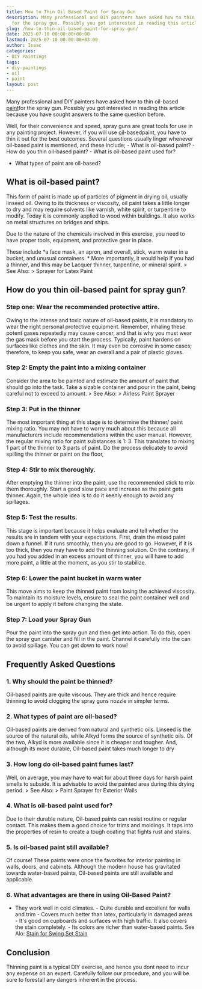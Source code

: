```yaml
---
title: How to Thin Oil Based Paint for Spray Gun
description: Many professional and DIY painters have asked how to thin oil-based paint
  for the spray gun. Possibly you got interested in reading this article because you...
slug: /how-to-thin-oil-based-paint-for-spray-gun/
date: 2025-07-10 00:00:00+00:00
lastmod: 2025-07-10 00:00:00+03:00
author: Isaac
categories:
- DIY Paintings
tags:
- diy-paintings
- oil
- paint
layout: post
---
```

Many professional and DIY painters have asked how to thin oil-based [paint](https://pestpolicy.com/airless-paint-sprayer-tips/)for the spray gun. Possibly you got interested in reading this article because you have sought answers to the same question before.

Well, for their convenience and speed, spray guns are great tools for use in any painting project. However, if you will use [oil](https://pestpolicy.com/best-oil-based-primer-for-cabinets/)-basedpaint, you have to thin it out for the best outcomes. Several questions usually linger whenever oil-based paint is mentioned, and these include; - What is oil-based paint? - How do you thin oil-based paint? - What is oil-based paint used for?

- What types of paint are oil-based?

##  What is oil-based paint?

This form of paint is made up of particles of pigment in drying oil, usually linseed oil. Owing to its thickness or viscosity, oil paint takes a little longer to dry and may require solvents like varnish, white spirit, or turpentine to modify. Today it is commonly applied to wood within buildings. It also works on metal structures on bridges and ships.

Due to the nature of the chemicals involved in this exercise, you need to have proper tools, equipment, and protective gear in place.

These include *a face mask, an apron, and overall, stick, warm water in a bucket, and unusual containers. * More importantly, it would help if you had a thinner, and this may be Lacquer thinner, turpentine, or mineral spirit. > See Also: > Sprayer for Latex Paint

##  How do you thin oil-based paint for spray gun?

###  Step one: Wear the recommended protective attire.

Owing to the intense and toxic nature of oil-based paints, it is mandatory to wear the right personal protective equipment. Remember, inhaling these potent gases repeatedly may cause cancer, and that is why you must wear the gas mask before you start the process. Typically, paint hardens on surfaces like clothes and the skin. It may even be corrosive in some cases; therefore, to keep you safe, wear an overall and a pair of plastic gloves.

###  Step 2: Empty the paint into a mixing container

Consider the area to be painted and estimate the amount of paint that should go into the task. Take a sizable container and pour in the paint, being careful not to exceed to amount. > See Also: > Airless Paint Sprayer

###  Step 3: Put in the thinner

The most important thing at this stage is to determine the thinner/ paint mixing ratio. You may not have to worry much about this because all manufacturers include recommendations within the user manual. However, the regular mixing ratio for paint substances is 1: 3. This translates to mixing 1 part of the thinner to 3 parts of paint. Do the process delicately to avoid spilling the thinner or paint on the floor,

###  Step 4: Stir to mix thoroughly.

After emptying the thinner into the paint, use the recommended stick to mix them thoroughly. Start a good slow pace and increase as the paint gets thinner. Again, the whole idea is to do it keenly enough to avoid any spillages.

###  Step 5: Test the results.

This stage is important because it helps evaluate and tell whether the results are in tandem with your expectations. First, drain the mixed paint down a funnel. If it runs smoothly, then you are good to go. However, if it is too thick, then you may have to add the thinning solution. On the contrary, if you had you added in an excess amount of thinner, you will have to add more paint, a little at the moment, as you stir to stabilize.

###  Step 6: Lower the paint bucket in warm water

This move aims to keep the thinned paint from losing the achieved viscosity. To maintain its moisture levels, ensure to seal the paint container well and be urgent to apply it before changing the state.

###  Step 7: Load your Spray Gun

Pour the paint into the spray gun and then get into action. To do this, open the spray gun canister and fill in the paint. Channel it carefully into the can to avoid spillage. You can get down to work now!

##  Frequently Asked Questions

###  1. Why should the paint be thinned?

Oil-based paints are quite viscous. They are thick and hence require thinning to avoid clogging the spray guns nozzle in simpler terms.

###  2. What types of paint are oil-based?

Oil-based paints are derived from natural and synthetic oils. Linseed is the source of the natural oils, while Alkyd forms the source of synthetic oils. Of the two, Alkyd is more available since it is cheaper and tougher. And, although its more durable, Oil-based paint takes much longer to dry

###  3. How long do oil-based paint fumes last?

Well, on average, you may have to wait for about three days for harsh paint smells to subside. It is advisable to avoid the painted area during this drying period. > See Also: > Paint Sprayer for Exterior Walls

###  4. What is oil-based paint used for?

Due to their durable nature, Oil-based paints can resist routine or regular contact. This makes them a good choice for trims and moldings. It taps into the properties of resin to create a tough coating that fights rust and stains.

###  5. Is oil-based paint still available?

Of course! These paints were once the favorites for interior painting in walls, doors, and cabinets. Although the modern house has gravitated towards water-based paints, Oil-based paints are still available and applicable.

###  6. What advantages are there in using Oil-Based Paint?

- They work well in cold climates. - Quite durable and excellent for walls and trim - Covers much better than latex, particularly in damaged areas - It's good on cupboards and surfaces with high traffic. It also covers the stain completely. - Its colors are richer than water-based paints. See Alo: [Stain for Swing Set Stain](https://pestpolicy.com/best-stain-for-swing-set/)

##  Conclusion

Thinning paint is a typical DIY exercise, and hence you dont need to incur any expense on an expert. Carefully follow our procedure, and you will be sure to forestall any dangers inherent in the process.